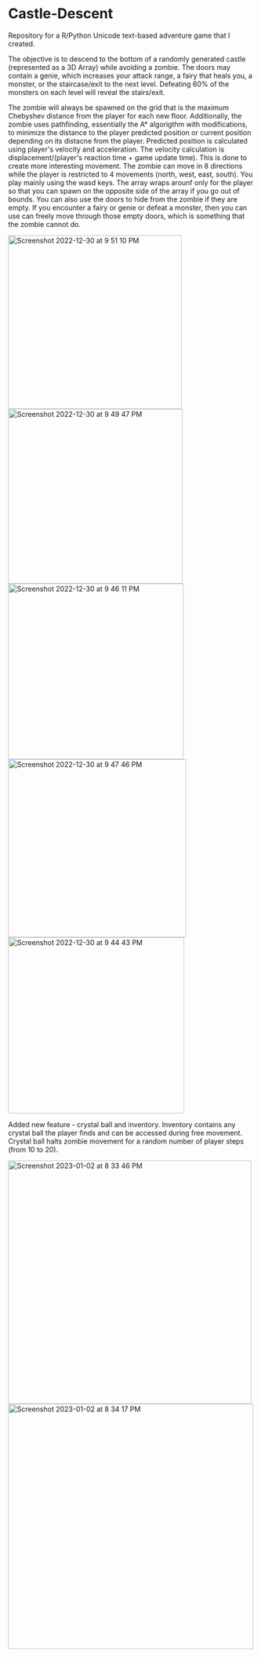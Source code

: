 # Castle-Descent
Repository for a R/Python Unicode text-based adventure game that I created.

The objective is to descend to the bottom of a randomly generated castle (represented as a 3D Array) while avoiding a zombie. The doors may contain a genie, which increases your attack range, a fairy that heals you, a monster, or the staircase/exit to the next level. Defeating 60% of the monsters on each level will reveal the stairs/exit. 

The zombie will always be spawned on the grid that is the maximum Chebyshev distance from the player for each new floor.
Additionally, the zombie uses pathfinding, essentially the A* algorigthm with modifications, to minimize the distance to the player predicted position or current position depending on its distacne from the player. Predicted position is calculated using player's velocity and acceleration. The velocity calculation is displacement/(player's reaction time + game update time). This is done to create more interesting movement. The zombie can move in 8 directions while the player is restricted to 4 movements (north, west, east, south). You play mainly using the wasd keys. The array wraps arounf only for the player so that you can spawn on the opposite side of the array if you go out of bounds. You can also use the doors to hide from the zombie if they are empty. If you encounter a fairy or genie or defeat a monster, then you can use can freely move through those empty doors, which is something that the zombie cannot do. 

<img width="354" alt="Screenshot 2022-12-30 at 9 51 10 PM" src="https://user-images.githubusercontent.com/112973674/210123653-0453060b-4986-4e50-9c35-4356fb41516a.png">
<img width="356" alt="Screenshot 2022-12-30 at 9 49 47 PM" src="https://user-images.githubusercontent.com/112973674/210123650-a886a76a-521c-46bc-bfdc-ad5e0c4d4cc8.png">
<img width="358" alt="Screenshot 2022-12-30 at 9 46 11 PM" src="https://user-images.githubusercontent.com/112973674/210123651-7c976a53-a25f-48bb-a64a-b1ae338de265.png">
<img width="363" alt="Screenshot 2022-12-30 at 9 47 46 PM" src="https://user-images.githubusercontent.com/112973674/210123652-c1020690-b7ea-4c31-b400-7dcac0211afb.png">
<img width="359" alt="Screenshot 2022-12-30 at 9 44 43 PM" src="https://user-images.githubusercontent.com/112973674/210123649-25cc557b-6634-4d24-acd3-8b67676b441f.png">

Added new feature - crystal ball and inventory. Inventory contains any crystal ball the player finds and can be accessed during free movement. Crystal ball halts zombie movement for a random number of player steps (from 10 to 20).

<img width="496" alt="Screenshot 2023-01-02 at 8 33 46 PM" src="https://user-images.githubusercontent.com/112973674/210292209-612c4e52-c829-4204-ab38-a31734f8cd90.png">
<img width="500" alt="Screenshot 2023-01-02 at 8 34 17 PM" src="https://user-images.githubusercontent.com/112973674/210292225-3dc0ad58-6310-4afd-88cc-9365e4c9bde2.png">
